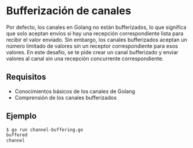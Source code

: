 # Bufferización de canales

Por defecto, los canales en Golang no están bufferizados, lo que significa que solo aceptan envíos si hay una recepción correspondiente lista para recibir el valor enviado. Sin embargo, los canales bufferizados aceptan un número limitado de valores sin un receptor correspondiente para esos valores. En este desafío, se te pide crear un canal bufferizado y enviar valores al canal sin una recepción concurrente correspondiente.

## Requisitos

- Conocimientos básicos de los canales de Golang
- Comprensión de los canales bufferizados

## Ejemplo

```sh
$ go run channel-buffering.go
buffered
channel
```
